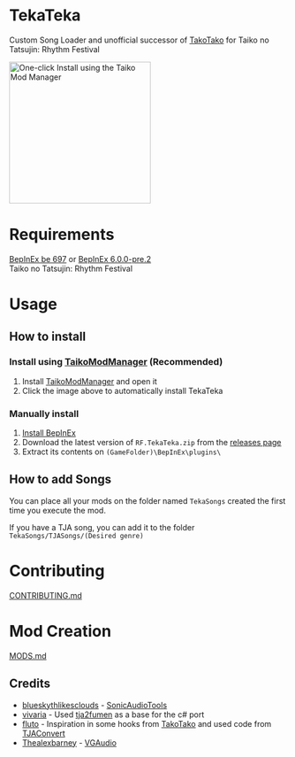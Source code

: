 # TekaTeka

Custom Song Loader and unofficial successor of [TakoTako](https://github.com/Fluto/TakoTako) for Taiko no Tatsujin: Rhythm Festival

<a href="https://shorturl.at/l1XIH"> <img src="https://i.imgur.com/aoMgX3B.png" alt="One-click Install using the Taiko Mod Manager" width="256"></a>

# Requirements

[BepInEx be 697](https://builds.bepinex.dev/projects/bepinex_be) or [BepInEx 6.0.0-pre.2](https://github.com/BepInEx/BepInEx/releases/tag/v6.0.0-pre.2)\
 Taiko no Tatsujin: Rhythm Festival

# Usage

## How to install

### Install using [TaikoModManager](https://github.com/cainan-c/TaikoModManager) (Recommended)

1. Install [TaikoModManager](https://github.com/cainan-c/TaikoModManager/releases/latest) and open it
2. Click the image above to automatically install TekaTeka

### Manually install

1. [Install BepInEx](https://docs.bepinex.dev/articles/user_guide/installation/index.html)
2. Download the latest version of `RF.TekaTeka.zip` from the [releases page](https://github.com/Renzo904/TekaTeka/releases)
3. Extract its contents on `(GameFolder)\BepInEx\plugins\`

## How to add Songs

You can place all your mods on the folder named `TekaSongs` created the first time you execute the mod.

If you have a TJA song, you can add it to the folder `TekaSongs/TJASongs/(Desired genre)`

# Contributing

[CONTRIBUTING.md](docs/CONTRIBUTING.md)

# Mod Creation

[MODS.md](docs/MODS.md)

## Credits

- [blueskythlikesclouds](https://github.com/blueskythlikesclouds) - [SonicAudioTools](https://github.com/blueskythlikesclouds/SonicAudioTools)
- [vivaria](https://github.com/blueskythlikesclouds) - Used [tja2fumen](https://github.com/vivaria/tja2fumen) as a base for the c# port
- [fluto](https://github.com/Fluto) - Inspiration in some hooks from [TakoTako](https://github.com/Fluto/TakoTako) and used code from [TJAConvert](https://github.com/Fluto/TakoTako/tree/master/TJAConvert)
- [Thealexbarney](https://github.com/Thealexbarney) - [VGAudio](https://github.com/Thealexbarney/VGAudio)
